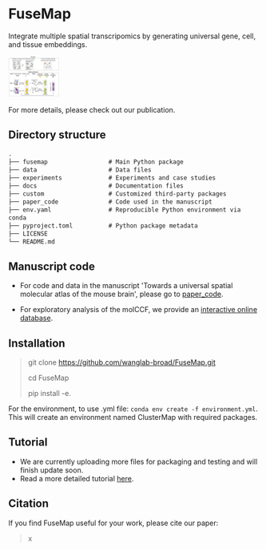 # FuseMap

Integrate multiple spatial transcripomics by generating universal gene, cell, and tissue embeddings.


<img src="./img/framework.png" alt="framework" style="zoom:10%;" />

For more details, please check out our publication.


## Directory structure

```
.
├── fusemap                 # Main Python package
├── data                    # Data files
├── experiments             # Experiments and case studies
├── docs                    # Documentation files
├── custom                  # Customized third-party packages
├── paper_code              # Code used in the manuscript
├── env.yaml                # Reproducible Python environment via conda
├── pyproject.toml          # Python package metadata
├── LICENSE
└── README.md
```

## Manuscript code
- For code and data in the manuscript 'Towards a universal spatial molecular atlas of the mouse brain', please go to [paper_code](paper_code/).

- For exploratory analysis of the molCCF, we provide an [interactive online database](http://fusemap.spatial-atlas.net/).

## Installation

> git clone https://github.com/wanglab-broad/FuseMap.git
> 
> cd FuseMap
> 
>pip install -e.

For the environment, to use .yml file:
`conda env create -f environment.yml`. This will create an environment named ClusterMap with required packages.


## Tutorial

- We are currently uploading more files for packaging and testing and will finish update soon.
- Read a more detailed tutorial [here](./Tutorial.md).



## Citation

If you find FuseMap useful for your work, please cite our paper: 

> x
